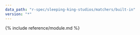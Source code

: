 ```yaml
---
data_path: "r-spec/sleeping-king-studios/matchers/built-in"
version: "*"
---
```


{% include reference/module.md %}
